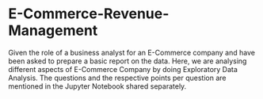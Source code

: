 # E-Commerce-Revenue-Management
Given the role of a business analyst for an E-Commerce company and have been asked to prepare a basic report on the data. Here, we are analysing different aspects of E-Commerce Company by doing Exploratory Data Analysis. The questions and the respective points per question are mentioned in the Jupyter Notebook shared separately.
